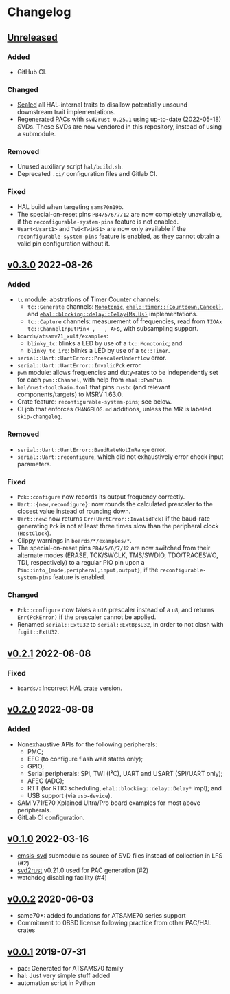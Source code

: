# Changelog

## [Unreleased]

### Added

- GitHub CI.

### Changed

- [Sealed](https://rust-lang.github.io/api-guidelines/future-proofing.html#sealed-traits-protect-against-downstream-implementations-c-sealed) all HAL-internal traits to disallow potentially unsound downstream trait implementations.
- Regenerated PACs with `svd2rust 0.25.1` using up-to-date (2022-05-18) SVDs. These SVDs are now vendored in this repository, instead of using a submodule.

### Removed

- Unused auxiliary script `hal/build.sh`.
- Deprecated `.ci/` configuration files and Gitlab CI.

### Fixed

- HAL build when targeting `sams70n19b`.
- The special-on-reset pins `PB4/5/6/7/12` are now completely unavailable, if the `reconfigurable-system-pins` feature is not enabled.
- `Usart<Usart1>` and `Twi<TwiHS1>` are now only available if the `reconfigurable-system-pins` feature is enabled, as they cannot obtain a valid pin configuration without it.

## [v0.3.0] 2022-08-26

### Added
- `tc` module: abstrations of Timer Counter channels:
  - `tc::Generate` channels: [`Monotonic`](https://docs.rs/rtic-monotonic/1.0.0/rtic_monotonic/trait.Monotonic.html), [`ehal::timer::{Countdown,Cancel}`](https://docs.rs/embedded-hal/0.2.7/embedded_hal/timer/index.html), and [`ehal::blocking::delay::Delay{Ms,Us}`](https://docs.rs/embedded-hal/0.2.7/embedded_hal/blocking/delay/index.html) implementations.
  - `tc::Capture` channels: measurement of frequencies, read from `TIOAx` `tc::ChannelInputPin<_, _ , A>`s, with subsampling support.
- `boards/atsamv71_xult/examples`:
  - `blinky_tc`: blinks a LED by use of a `tc::Monotonic`; and
  - `blinky_tc_irq`: blinks a LED by use of a `tc::Timer`.
- `serial::Uart::UartError::PrescalerUnderflow` error.
- `serial::Uart::UartError::InvalidPck` error.
- `pwm` module: allows frequencies and duty-rates to be independently set for each `pwm::Channel`, with help from `ehal::PwmPin`.
- `hal/rust-toolchain.toml` that pins `rustc` (and relevant components/targets) to MSRV 1.63.0.
- Crate feature: `reconfigurable-system-pins`; see below.
- CI job that enforces `CHANGELOG.md` additions, unless the MR is labeled `skip-changelog`.

### Removed
- `serial::Uart::UartError::BaudRateNotInRange` error.
- `serial::Uart::reconfigure`, which did not exhaustively error check input parameters.

### Fixed
- `Pck::configure` now records its output frequency correctly.
- `Uart::{new,reconfigure}`: now rounds the calculated prescaler to the closest value instead of rounding down.
- `Uart::new`: now returns `Err(UartError::InvalidPck)` if the baud-rate generating `Pck` is not at least three times slow than the peripheral clock (`HostClock`).
- Clippy warnings in `boards/*/examples/*`.
- The special-on-reset pins `PB4/5/6/7/12` are now switched from their alternate modes (ERASE, TCK/SWCLK, TMS/SWDIO, TDO/TRACESWO, TDI, respectively) to a regular PIO pin upon a `Pin::into_{mode,peripheral,input,output}`, if the `reconfigurable-system-pins` feature is enabled.

### Changed
- `Pck::configure` now takes a `u16` prescaler instead of a `u8`, and returns `Err(PckError)` if the prescaler cannot be applied.
- Renamed `serial::ExtU32` to `serial::ExtBpsU32`, in order to not clash with `fugit::ExtU32`.

## [v0.2.1] 2022-08-08

### Fixed
- `boards/`: Incorrect HAL crate version.

## [v0.2.0] 2022-08-08

### Added
- Nonexhaustive APIs for the following peripherals:
  - PMC;
  - EFC (to configure flash wait states only);
  - GPIO;
  - Serial peripherals: SPI, TWI (I²C), UART and USART (SPI/UART only);
  - AFEC (ADC);
  - RTT (for RTIC scheduling, `ehal::blocking::delay::Delay*` impl); and
  - USB support (via `usb-device`).
- SAM V71/E70 Xplained Ultra/Pro board examples for most above peripherals.
- GitLab CI configuration.

## [v0.1.0] 2022-03-16

* [cmsis-svd](./cmsis-svd/README.md) submodule as source of SVD files instead of collection in LFS (#2)
* [svd2rust] v0.21.0 used for PAC generation (#2)
* watchdog disabling facility (#4)

## [v0.0.2] 2020-06-03

* same70*: added foundations for ATSAME70 series support
* Commitment to 0BSD license following practice from other PAC/HAL crates

## [v0.0.1] 2019-07-31

* pac: Generated for ATSAMS70 family
* hal: Just very simple stuff added
* automation script in Python

[Unreleased]: https://github.com/atsams-rs/atsamx7x-hal/compare/v0.3.0...HEAD
[v0.3.0]: https://github.com/atsams-rs/atsamx7x-hal/compare/v0.2.1...v0.3.0
[v0.2.1]: https://github.com/atsams-rs/atsamx7x-hal/compare/v0.2.0...v0.2.1
[v0.2.0]: https://github.com/atsams-rs/atsamx7x-hal/compare/v0.1.0...v0.2.0
[v0.1.0]: https://github.com/atsams-rs/atsamx7x-hal/compare/compare/v0.2.0...v0.1.0
[v0.0.2]: https://github.com/atsams-rs/atsamx7x-hal/compare/v0.0.1...v0.0.2
[v0.0.1]: https://github.com/atsams-rs/atsamx7x-hal/compare/tree/v0.0.1
[svd2rust]: https://github.com/rust-embedded/svd2rust
